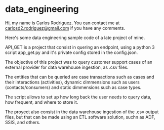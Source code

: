 # data_engineering
Hi, my name is Carlos Rodriguez. You can contact me at carlosd2.rodriguez@gmail.com if you have any comments.

Here's some data engineering sample code of a late project of mine.

API_GET is a project that consist in quering an endpoint, using a python 3 script app_get.py and it's private config stored in the config.json.

The objective of this project was to query customer support cases of an external provider for data warehouse ingestion, as .csv files.

The entities that can be queried are case transactions such as cases and their interactions (activities), dynamic dimmensions such as users (contacts/consumers) and static dimmensions such as case types.

The script allows to set up how long back the user needs to query data, how frequent, and where to store it.

The proyect also consist in the data warehouse ingestion of the .csv output files, but that can be made using an ETL software solution, suchn as ADF, SSIS, and others.
